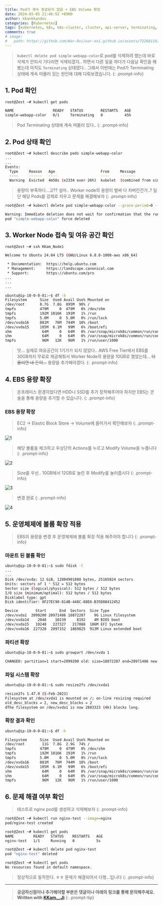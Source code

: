 ```yaml
---
title: Pod가 계속 종료되지 않음 + EBS Volume 확장
date: 2024-05-05 21:46:52 +0900
author: kkankkandev
categories: [Kubernetes]
tags: [kubernetes, k8s, k8s-cluster, cluster, api-server, terminating, ebs, volume,  kubelet, aws, ec2, ubuntu]     # TAG names should always be lowercase
comments: true
# image:
#   path: https://github.com/War-Oxi/war-oxi.github.io/assets/72260110/c39504c6-3de4-4b41-919b-5ef1b132106c
---
```

> `kubectl delete pod simple-webapp-color`로 pod를 삭제하려 했는데 바로 삭제가 안되서 기다리면 삭제되겠지.. 하면서 다른 일을 하다가 다음날 확인을 해봤는데 아직도 `Terminating` 상태였다.. 그래서 이번에는 Pod가 Terminating 상태에 계속 머물러 있는 원인에 대해 다뤄보겠습니다.
{: .prompt-info}

## 1. Pod 확인

```bash
root@Zest ~# kubectl get pods

NAME                  READY   STATUS        RESTARTS   AGE
simple-webapp-color   0/1     Terminating   0          45h
```

> Pod Terminating 상태에 계속 머물러 있다..
{: .prompt-info}

## 2. Pod 상태 확인

```bash
root@Zest ~# kubectl describe pods simple-webapp-color
...
...
Events:
  Type     Reason   Age                     From     Message
  ----     ------   ----                    ----     -------
  Warning  Evicted  4m50s (x2334 over 26h)  kubelet  (combined from similar events): The node was low on resource: ephemeral-storage. Threshold quantity: 1Gi, available: 925292Ki.
```

> 용량이 부족하다…고?? 설마.. Worker node의 용량이 벌써 다 차버린건가..? 일단 해당 Pods를 강제로 지우고 문제를 해결해보자
{: .prompt-info}

```bash
root@Zest ~# kubectl delete pod simple-webapp-color --grace-period=0 --force

Warning: Immediate deletion does not wait for confirmation that the running resource has been terminated. The resource may continue to run on the cluster indefinitely.
pod "simple-webapp-color" force deleted
```

## 3. Worker Node 접속 및 여유 공간 확인

```bash
root@Zest ~# ssh KKam_Node1

Welcome to Ubuntu 24.04 LTS (GNU/Linux 6.8.0-1008-aws x86_64)

 * Documentation:  https://help.ubuntu.com
 * Management:     https://landscape.canonical.com
 * Support:        https://ubuntu.com/pro
...
...
...

ubuntu@ip-10-0-0-81:~$ df -h
Filesystem      Size  Used Avail Use% Mounted on
/dev/root       8.7G  7.8G  895M  90% /
tmpfs           479M     0  479M   0% /dev/shm
tmpfs           192M 1016K  191M   1% /run
tmpfs           5.0M     0  5.0M   0% /run/lock
/dev/xvda16     881M   76M  744M  10% /boot
/dev/xvda15     105M  6.1M   99M   6% /boot/efi
shm              64M     0   64M   0% /var/snap/microk8s/common/run/containerd/io.containerd.grpc.v1.cri/sandboxes/974112a4c95616bb637f7c6f8f22fc03efe3b095da7cf921478986607c4212d9/shm
shm              64M     0   64M   0% /var/snap/microk8s/common/run/containerd/io.containerd.grpc.v1.cri/sandboxes/83bf41130e8a6e90af31e7c9b8fc53296520d5029aa6cc102250956652a6e975/shm
tmpfs            96M   12K   96M   1% /run/user/1000
```

> 앗… 실제로 여유공간이 1기가가 되지 않았다.. AWS Free Tier에서 EBS를 30GB까지 무료로 제공해줘서 Worker Node의 용량을 10GB로 했었는데… ~~더 올리면 내 돈이…~~  용량을 추가해야겠다.
{: .prompt-info}

## 4. EBS 용량 확장

> 온프레미스 환경이었다면 HDD나 SSD를 추가 장착해주어야 하지만 EBS는 콘솔을 통해 용량을 추가할 수 있습니다.
{: .prompt-info}

### EBS 용량 확장

> EC2 → Elastic Block Store → Volume에 들어가서 확인해보자
{: .prompt-info}

![1](https://github.com/War-Oxi/war-oxi.github.io/assets/72260110/7b2fd302-7940-4f58-9fe2-f02dc5ef7443)

> 해당 볼륨을 체크하고 우상단의 Actions를 누르고 Modify Volume을 누릅니다
{: .prompt-info}

![2](https://github.com/War-Oxi/war-oxi.github.io/assets/72260110/c916644d-b83a-4104-90d8-fd2fb94386a4)

> Size를 우선.. 10GB에서 12GB로 늘린 후 Modify를 눌러줍시다
{: .prompt-info}

![3](https://github.com/War-Oxi/war-oxi.github.io/assets/72260110/c274b701-bd7f-4dcf-b9f6-4699a25b566d)

> 변경 완료
{: .prompt-info}

![4](https://github.com/War-Oxi/war-oxi.github.io/assets/72260110/5c8fca09-f8b9-4e20-90ee-4e439cc3bf89)

## 5. 운영체제에 볼륨 확장 적용

> EBS의 용량을 변경 후 운영체제에 볼륨 확장 적용 해주어야 합니다
{: .prompt-info}

### 마운트 된 볼륨 확인

```bash
ubuntu@ip-10-0-0-81:~$ sudo fdisk -l
...
...
Disk /dev/xvda: 12 GiB, 12884901888 bytes, 25165824 sectors
Units: sectors of 1 * 512 = 512 bytes
Sector size (logical/physical): 512 bytes / 512 bytes
I/O size (minimum/optimal): 512 bytes / 512 bytes
Disklabel type: gpt
Disk identifier: 8F27EC90-814B-448C-88E6-B35D88412452

Device        Start      End  Sectors  Size Type
/dev/xvda1  2099200 20971486 18872287    9G Linux filesystem
/dev/xvda14    2048    10239     8192    4M BIOS boot
/dev/xvda15   10240   227327   217088  106M EFI System
/dev/xvda16  227328  2097152  1869825  913M Linux extended boot
```

### 파티션 확장

```bash
ubuntu@ip-10-0-0-81:~$ sudo growpart /dev/xvda 1

CHANGED: partition=1 start=2099200 old: size=18872287 end=20971486 new: size=23066591 end=25165790
```

### 파일 시스템 확장

```bash
ubuntu@ip-10-0-0-81:~$ sudo resize2fs /dev/xvda1

resize2fs 1.47.0 (5-Feb-2023)
Filesystem at /dev/xvda1 is mounted on /; on-line resizing required
old_desc_blocks = 2, new_desc_blocks = 2
dThe filesystem on /dev/xvda1 is now 2883323 (4k) blocks long.
```

### 확장 결과 확인

```bash
ubuntu@ip-10-0-0-81:~$ df -h

Filesystem      Size  Used Avail Use% Mounted on
/dev/root        11G  7.8G  2.9G  74% /
tmpfs           479M     0  479M   0% /dev/shm
tmpfs           192M 1016K  191M   1% /run
tmpfs           5.0M     0  5.0M   0% /run/lock
/dev/xvda16     881M   76M  744M  10% /boot
/dev/xvda15     105M  6.1M   99M   6% /boot/efi
shm              64M     0   64M   0% /var/snap/microk8s/common/run/containerd/io.containerd.grpc.v1.cri/sandboxes/974112a4c95616bb637f7c6f8f22fc03efe3b095da7cf921478986607c4212d9/shm
shm              64M     0   64M   0% /var/snap/microk8s/common/run/containerd/io.containerd.grpc.v1.cri/sandboxes/83bf41130e8a6e90af31e7c9b8fc53296520d5029aa6cc102250956652a6e975/shm
tmpfs            96M   12K   96M   1% /run/user/1000
```

## 6. 문제 해결 여부 확인

> 테스트로 nginx pod를 생성하고 삭제해보자
{: .prompt-info}

```bash
root@Zest ~# kubectl run nginx-test --image=nginx
pod/nginx-test created

root@Zest ~# kubectl get pods
NAME         READY   STATUS    RESTARTS   AGE
nginx-test   1/1     Running   0          5s

root@Zest ~# kubectl delete pod nginx-test
pod "nginx-test" deleted

root@Zest ~# kubectl get pods
No resources found in default namespace.
```

> 정상적으로 동작한다. ㅎㅎ 문제가 해결되어서 다행…입니다
{: .prompt-info}

---
> **궁금하신점이나 추가해야할 부분은 댓글이나 아래의 링크를 통해 문의해주세요.**  
> **Written with [KKam.\_\.Ji](https://www.instagram.com/kkam._.ji/)**
{: .prompt-tip}
